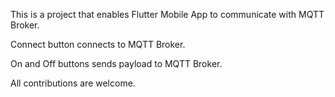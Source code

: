 This is a project that enables Flutter Mobile App to communicate with MQTT Broker.

Connect button connects to MQTT Broker.

On and Off buttons sends payload to MQTT Broker.

All contributions are welcome.
